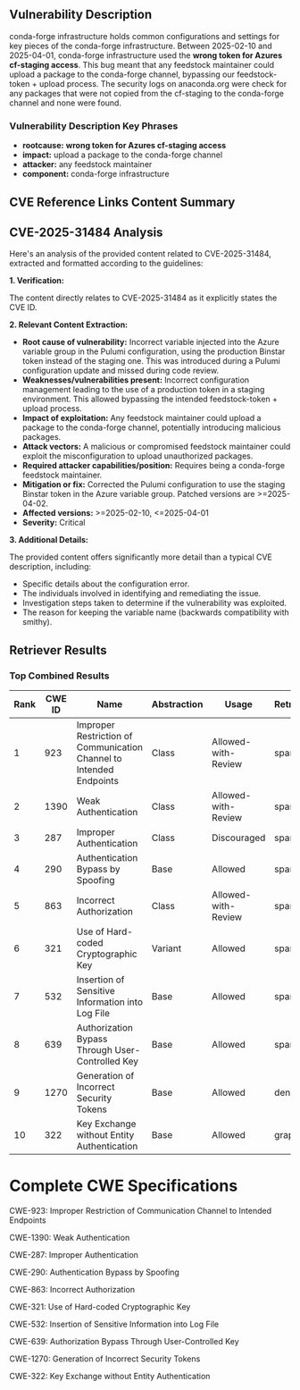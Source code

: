 ## Vulnerability Description
conda-forge infrastructure holds common configurations and settings for key pieces of the conda-forge infrastructure. Between 2025-02-10 and 2025-04-01, conda-forge infrastructure used the **wrong token for Azures cf-staging access**. This bug meant that any feedstock maintainer could upload a package to the conda-forge channel, bypassing our feedstock-token + upload process. The security logs on anaconda.org were check for any packages that were not copied from the cf-staging to the conda-forge channel and none were found.

### Vulnerability Description Key Phrases
- **rootcause:** **wrong token for Azures cf-staging access**
- **impact:** upload a package to the conda-forge channel
- **attacker:** any feedstock maintainer
- **component:** conda-forge infrastructure

## CVE Reference Links Content Summary
## CVE-2025-31484 Analysis

Here's an analysis of the provided content related to CVE-2025-31484, extracted and formatted according to the guidelines:

**1. Verification:**

The content directly relates to CVE-2025-31484 as it explicitly states the CVE ID.

**2. Relevant Content Extraction:**

*   **Root cause of vulnerability:** Incorrect variable injected into the Azure variable group in the Pulumi configuration, using the production Binstar token instead of the staging one. This was introduced during a Pulumi configuration update and missed during code review.
*   **Weaknesses/vulnerabilities present:**  Incorrect configuration management leading to the use of a production token in a staging environment. This allowed bypassing the intended feedstock-token + upload process.
*   **Impact of exploitation:** Any feedstock maintainer could upload a package to the conda-forge channel, potentially introducing malicious packages.
*   **Attack vectors:** A malicious or compromised feedstock maintainer could exploit the misconfiguration to upload unauthorized packages.
*   **Required attacker capabilities/position:** Requires being a conda-forge feedstock maintainer.
*   **Mitigation or fix:** Corrected the Pulumi configuration to use the staging Binstar token in the Azure variable group. Patched versions are >=2025-04-02.
*   **Affected versions:** >=2025-02-10, <=2025-04-01
*   **Severity:** Critical

**3. Additional Details:**

The provided content offers significantly more detail than a typical CVE description, including:

*   Specific details about the configuration error.
*   The individuals involved in identifying and remediating the issue.
*   Investigation steps taken to determine if the vulnerability was exploited.
*   The reason for keeping the variable name (backwards compatibility with smithy).

## Retriever Results

### Top Combined Results

| Rank | CWE ID | Name | Abstraction | Usage  | Retrievers | Individual Scores |
|------|--------|------|-------------|-------|------------|-------------------|
| 1 | 923 | Improper Restriction of Communication Channel to Intended Endpoints | Class | Allowed-with-Review | sparse | 0.413 |
| 2 | 1390 | Weak Authentication | Class | Allowed-with-Review | sparse | 0.410 |
| 3 | 287 | Improper Authentication | Class | Discouraged | sparse | 0.407 |
| 4 | 290 | Authentication Bypass by Spoofing | Base | Allowed | sparse | 0.402 |
| 5 | 863 | Incorrect Authorization | Class | Allowed-with-Review | sparse | 0.389 |
| 6 | 321 | Use of Hard-coded Cryptographic Key | Variant | Allowed | sparse | 0.388 |
| 7 | 532 | Insertion of Sensitive Information into Log File | Base | Allowed | sparse | 0.385 |
| 8 | 639 | Authorization Bypass Through User-Controlled Key | Base | Allowed | sparse | 0.374 |
| 9 | 1270 | Generation of Incorrect Security Tokens | Base | Allowed | dense | 0.422 |
| 10 | 322 | Key Exchange without Entity Authentication | Base | Allowed | graph | 0.003 |



# Complete CWE Specifications

CWE-923: Improper Restriction of Communication Channel to Intended Endpoints

CWE-1390: Weak Authentication

CWE-287: Improper Authentication

CWE-290: Authentication Bypass by Spoofing

CWE-863: Incorrect Authorization

CWE-321: Use of Hard-coded Cryptographic Key

CWE-532: Insertion of Sensitive Information into Log File

CWE-639: Authorization Bypass Through User-Controlled Key

CWE-1270: Generation of Incorrect Security Tokens

CWE-322: Key Exchange without Entity Authentication